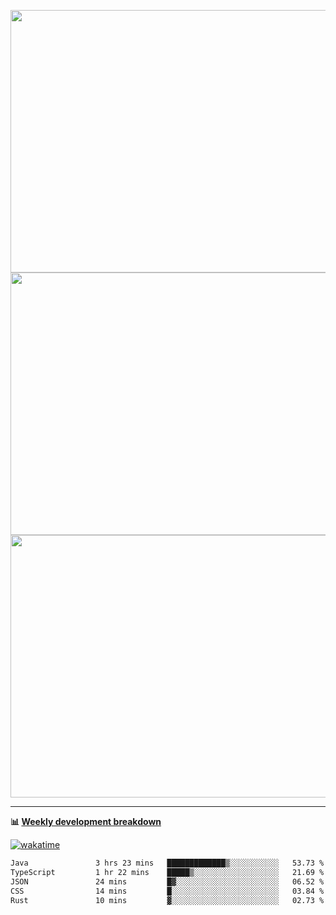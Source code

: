 <p float="left" align="middle"><img src="https://user-images.githubusercontent.com/56089155/195064669-12bd89bb-53c9-44b1-9fd8-993f93f585e1.png" width="600px" height="420px">
<img src="https://user-images.githubusercontent.com/56089155/195064706-c37aa3c8-f669-46c9-abba-1eadcbb910c5.png" width="600px" height="420px">
<img src="https://user-images.githubusercontent.com/56089155/195064753-0de674c7-4fc7-4831-a8a5-402e19cc77be.png" width="600px" height="420px"></p>

<hr />

**📊 [Weekly development breakdown](https://wakatime.com/@Ari24)**

[![wakatime](https://wakatime.com/badge/user/ca34c016-707f-4382-84cf-1823913a1423.svg)](https://wakatime.com/@ca34c016-707f-4382-84cf-1823913a1423)

<!--START_SECTION:waka-->

```txt
Java               3 hrs 23 mins   █████████████▒░░░░░░░░░░░   53.73 %
TypeScript         1 hr 22 mins    █████▒░░░░░░░░░░░░░░░░░░░   21.69 %
JSON               24 mins         █▓░░░░░░░░░░░░░░░░░░░░░░░   06.52 %
CSS                14 mins         █░░░░░░░░░░░░░░░░░░░░░░░░   03.84 %
Rust               10 mins         ▓░░░░░░░░░░░░░░░░░░░░░░░░   02.73 %
```

<!--END_SECTION:waka-->
